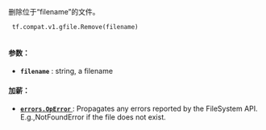 删除位于“filename”的文件。

```
 tf.compat.v1.gfile.Remove(filename)
 
```

#### 参数：
- **`filename`** : string, a filename


#### 加薪：
- **[ `errors.OpError` ](/api_docs/python/tf/errors/OpError)** : Propagates any errors reported by the FileSystem API.  E.g.,NotFoundError if the file does not exist.

